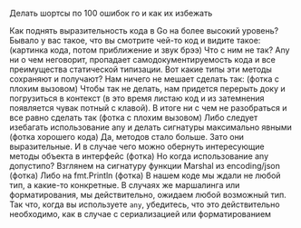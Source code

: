 Делать шортсы по 100 ошибок го и как их избежать

Как поднять выразительность кода в Go на более высокий уровень? 
Бывало у вас такое, что вы смотрите чей-то код и видите такое:
(картинка кода, потом приближение и звук брээ)
Что с ним не так? Any ни о чем неговорит, пропадает самодокументируемость кода и все преимущества статической типизации. Вот какие типы эти методы сохраняют и получают?
Нам ничего не мешает сделать так:
(фотка с плохим вызовом)
Чтобы так не делать, нам придется перерыть доку и погрузиться в контекст (в это время листаю код и из затемнения появляется чувак потный с клавой). В итоге ни с чем не разобраться и все равно сделать так
(фотка с плохим вызовом)
Либо следует изебагать использование any и делать сигнатуры максимально явными
(фотка хорошего кода)
Да, методов стало больше. Зато они выразительные. И в случае чего можно обернуть интересующие методы объекта в интерфейс
(фотка)
Но когда использование any допустипо? Взглянем на сигнатуру функции Marshal из encoding/json
(фотка)
Либо на fmt.Println
(фотка)
В нашем коде мы ждали не любой тип, а какие-то конкретные. В случаях же маршалинга или форматирования, мы действительно, ожидаем любой возможный тип.
Так что, когда вы используете `any`, убедитесь, что это действительно необходимо, как в случае с сериализацией или форматированием

